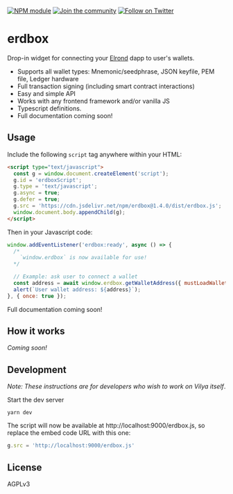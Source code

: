 [![NPM module](https://badge.fury.io/js/erdbox.svg)](https://badge.fury.io/js/erdbox)
[![Join the community](https://img.shields.io/badge/Chat%20on-Telegram-brightgreen.svg?color=0088cc)](https://t.me/erdDEV)
[![Follow on Twitter](https://img.shields.io/twitter/url/http/shields.io.svg?style=social&label=Follow&maxAge=2592000)](https://twitter.com/erd_dev)

# erdbox

Drop-in widget for connecting your [Elrond](https://elrond.com) dapp to user's wallets.

* Supports all wallet types: Mnemonic/seedphrase, JSON keyfile, PEM file, Ledger hardware
* Full transaction signing (including smart contract interactions)
* Easy and simple API
* Works with any frontend framework and/or vanilla JS
* Typescript definitions.
* Full documentation coming soon!

## Usage

Include the following `script` tag anywhere within your HTML:

```html
<script type="text/javascript">
  const g = window.document.createElement('script');
  g.id = 'erdboxScript';
  g.type = 'text/javascript';
  g.async = true;
  g.defer = true;
  g.src = 'https://cdn.jsdelivr.net/npm/erdbox@1.4.0/dist/erdbox.js';
  window.document.body.appendChild(g);
</script>
```

Then in your Javascript code:

```js
window.addEventListener('erdbox:ready', async () => {
  /*
    `window.erdbox` is now available for use!
  */

  // Example: ask user to connect a wallet
  const address = await window.erdbox.getWalletAddress({ mustLoadWallet: true });
  alert(`User wallet address: ${address}`);
}, { once: true });
```

Full documentation coming soon!

## How it works

_Coming soon!_

## Development

_Note: These instructions are for developers who wish to work on Vilya itself_.

Start the dev server

```shell
yarn dev
```

The script will now be available at http://localhost:9000/erdbox.js, so replace the embed code URL with this one:

```js
g.src = 'http://localhost:9000/erdbox.js'
```

## License

AGPLv3
